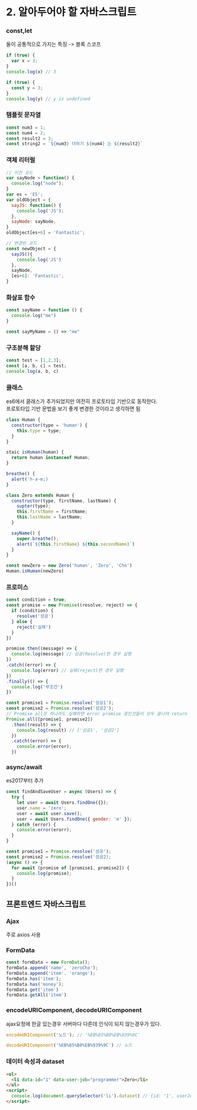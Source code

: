 # 2. 알아두어야 할 자바스크립트

### const,let
둘이 공통적으로 가지는 특징 -> 블록 스코프

```javascript
if (true) {
  var x = 3;
}
console.log(x) // 3

if (true) {
  const y = 3;
}
console.log(y) // y is undefined
```

### 템플릿 문자열
```javascript
const num3 = 1;
const num4 = 2;
const result2 = 3;
const string2 = `${num3} 더하기 ${num4} 는 ${result2}`
```

### 객체 리터럴
```javascript
// 이전 코드
var sayNode = function() {
  console.log("node");
}
var es = 'ES';
var oldObject = {
  sayJS: function() {
    console.log('JS');
  },
  sayNode: sayNode,
}
oldObject[es+6] = 'Fantastic';

// 변경된 코드
const newObject = {
  sayJS(){
    console.log('JS')
  },
  sayNode,
  [es+6]: 'Fantastic',
}
```

### 화살표 함수
```javascript
const sayName = function () {
  console.log("me")
}

const sayMyName = () => "me"
```

### 구조분해 할당
```javascript
const test = [1,2,3];
const [a, b, c] = test;
console.log(a, b, c)
```

### 클래스
es6에서 클래스가 추가되었지만 여전히 프로토타입 기반으로 동작한다.   
프로토타입 기반 문법을 보기 좋게 변경한 것이라고 생각하면 됨
```javascript
class Human {
  constructor(type = 'human') {
    this.type = type;
  }
}

staic isHuman(human) {
  return human instanceof Human;
}

breathe() {
  alert('h-a-m;)
}

class Zero extends Human {
  constructor(type, firstName, lastName) {
    supter(type);
    this.firstName = firstName;
    this.lastName = lastName;
  }

  sayName() { 
    super.breathe();
    alert(`${this.firstName} ${this.secondName}`)
  }
}

const newZero = new Zero('human', 'Zero', 'Cho')
Human.isHuman(newZero)
```


### 프로미스
```javascript
const condition = true;
const promise = new Promise((resolve, reject) => {
  if (condition) {
    resolve('성공')
  } else {
    reject('실패')
  }
})

promise.then((message) => {
  console.log(message) // 성공(Resolve)한 경우 실행
})
.catch((error) => {
  console.log(error) // 실패(reject)한 경우 실행
})
.finally(() => {
  console.log('무조건')
})
```

```javascript
const promise1 = Promise.resolve('성공1');
const promise2 = Promise.resolve('성공2');
// Promise all은 하나라도 실패하면 error promise 중인것들이 모두 끝나야 return
Promise.all([promise1, promise2])
  .then((result) => {
    console.log(result) // ['성공1', '성공2']
  })
  .catch((error) => {
    console.error(error);
  })
```

### async/await
es2017부터 추가

```javascript
const findAndSaveUser = async (Users) => {
  try {
    let user = await Users.findOne({});
    user.name = 'zero';
    user = await user.save();
    user = await Users.findOne({ gender: 'm' });
  } catch (error) {
    console.error(erorr);
  }
}
```

```javascript
const promise1 = Promise.resolve('성공');
const promise2 = Promise.resolve('성공2);
(async () => {
  for await (promise of [promise1, promise2]) {
    console.log(promise);
  }
})()
```


프론트엔드 자바스크립트
------

### Ajax
주로 axios 사용

### FormData

```javascript
const formData = new FormData();
formData.append('name', 'zeroCho');
formData.append('item'. 'orange');
formData.has('item');
formData.has('money');
formData.get('item')
formData.getAll('item')
```

### encodeURIComponent, decodeURIComponent
ajax요청에 한글 있는경우 서버마다 다른데 인식이 되지 않는경우가 있다.
```javascript
encodeURIComponent('노드'); // '%EB%85%B8%EB%939%9C'

decodeURIComponent('%EB%85%B8%EB%939%9C') // 노드
```

### 데이터 속성과 dataset
```html
<ul>
  <li data-id="1" data-user-job="programmer">Zero</li>
</ul>
<script>
  console.log(document.querySelector('li').dataset) // {id: '1', userJob: 'programmer'}
</script>
```